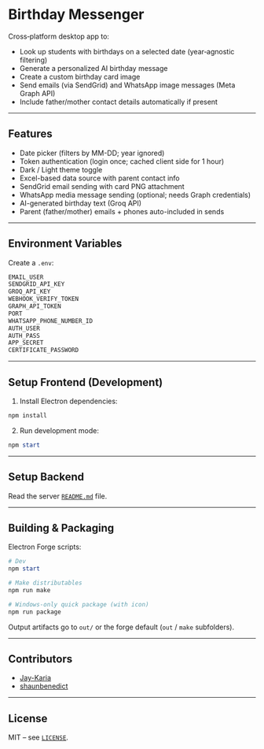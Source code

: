 # Birthday Messenger

Cross‑platform desktop app to:

- Look up students with birthdays on a selected date (year‑agnostic filtering)
- Generate a personalized AI birthday message
- Create a custom birthday card image
- Send emails (via SendGrid) and WhatsApp image messages (Meta Graph API)
- Include father/mother contact details automatically if present

---

## Features

- Date picker (filters by MM-DD; year ignored)
- Token authentication (login once; cached client side for 1 hour)
- Dark / Light theme toggle
- Excel-based data source with parent contact info
- SendGrid email sending with card PNG attachment
- WhatsApp media message sending (optional; needs Graph credentials)
- AI-generated birthday text (Groq API)
- Parent (father/mother) emails + phones auto-included in sends

---

## Environment Variables

Create a `.env`:

```powershell
EMAIL_USER
SENDGRID_API_KEY
GROQ_API_KEY
WEBHOOK_VERIFY_TOKEN
GRAPH_API_TOKEN
PORT
WHATSAPP_PHONE_NUMBER_ID
AUTH_USER
AUTH_PASS
APP_SECRET
CERTIFICATE_PASSWORD
```

---

## Setup Frontend (Development)

1. Install Electron dependencies:

```powershell
npm install
```

2. Run development mode:

```powershell
npm start
```

---

## Setup Backend

Read the server [`README.md`](/server/README.md) file.

---

## Building & Packaging

Electron Forge scripts:

```powershell
# Dev
npm start

# Make distributables 
npm run make

# Windows-only quick package (with icon)
npm run package
```

Output artifacts go to `out/` or the forge default (`out` / `make` subfolders).

---

## Contributors

- [Jay-Karia](https://github.com/Jay-Karia)
- [shaunbenedict](https://github.com/shaunbenedict)

---

## License

MIT – see [`LICENSE`](/LICENSE).
